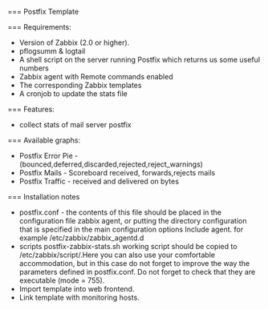 === Postfix Template

=== Requirements:
- Version of Zabbix (2.0 or higher).
- pflogsumm & logtail
- A shell script on the server running Postfix which returns us some useful numbers
- Zabbix agent with Remote commands enabled
- The corresponding Zabbix templates
- A cronjob to update the stats file

=== Features:
- collect stats of mail server postfix

=== Available graphs:
- Postfix Error Pie -(bounced,deferred,discarded,rejected,reject_warnings)
- Postfix Mails - Scoreboard received, forwards,rejects mails 
- Postfix Traffic - received and delivered on bytes

=== Installation notes

- postfix.conf - the contents of this file should be placed in the configuration file zabbix agent, or putting the directory configuration that is specified in the main configuration options Include agent.
for example /etc/zabbix/zabbix_agentd.d
- scripts postfix-zabbix-stats.sh working script should be copied to /etc/zabbix/script/.Here you can also use your comfortable accommodation, but in this case do not forget to improve the way the parameters defined in postfix.conf.
Do not forget to check that they are executable (mode = 755).
- Import template into web frontend.
- Link template with monitoring hosts.
